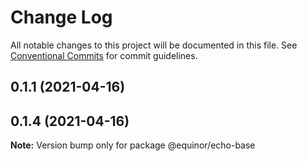 # Change Log

All notable changes to this project will be documented in this file.
See [Conventional Commits](https://conventionalcommits.org) for commit guidelines.

## 0.1.1 (2021-04-16)



## 0.1.4 (2021-04-16)

**Note:** Version bump only for package @equinor/echo-base
